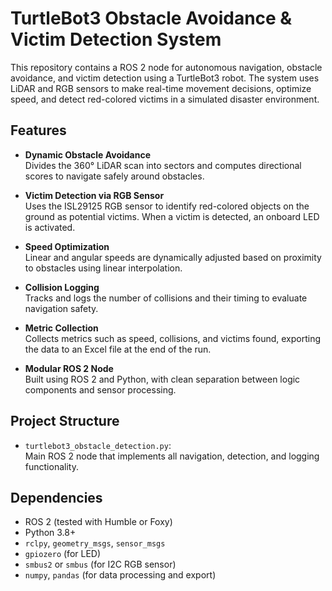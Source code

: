 # TurtleBot3 Obstacle Avoidance & Victim Detection System

This repository contains a ROS 2 node for autonomous navigation, obstacle avoidance, and victim detection using a TurtleBot3 robot. The system uses LiDAR and RGB sensors to make real-time movement decisions, optimize speed, and detect red-colored victims in a simulated disaster environment.

## Features

- **Dynamic Obstacle Avoidance**  
  Divides the 360° LiDAR scan into sectors and computes directional scores to navigate safely around obstacles.
  
- **Victim Detection via RGB Sensor**  
  Uses the ISL29125 RGB sensor to identify red-colored objects on the ground as potential victims. When a victim is detected, an onboard LED is activated.

- **Speed Optimization**  
  Linear and angular speeds are dynamically adjusted based on proximity to obstacles using linear interpolation.

- **Collision Logging**  
  Tracks and logs the number of collisions and their timing to evaluate navigation safety.

- **Metric Collection**  
  Collects metrics such as speed, collisions, and victims found, exporting the data to an Excel file at the end of the run.

- **Modular ROS 2 Node**  
  Built using ROS 2 and Python, with clean separation between logic components and sensor processing.

## Project Structure

- `turtlebot3_obstacle_detection.py`:  
  Main ROS 2 node that implements all navigation, detection, and logging functionality.

## Dependencies

- ROS 2 (tested with Humble or Foxy)
- Python 3.8+
- `rclpy`, `geometry_msgs`, `sensor_msgs`
- `gpiozero` (for LED)
- `smbus2` or `smbus` (for I2C RGB sensor)
- `numpy`, `pandas` (for data processing and export)
